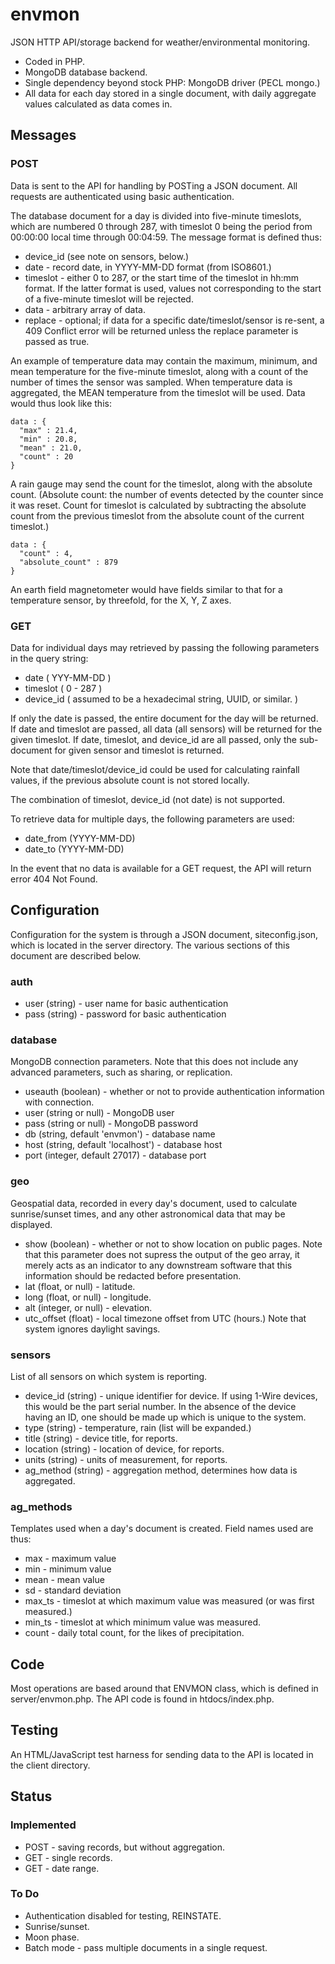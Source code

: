 envmon
======

JSON HTTP API/storage backend for weather/environmental monitoring.

* Coded in PHP.
* MongoDB database backend.
* Single dependency beyond stock PHP: MongoDB driver (PECL mongo.)
* All data for each day stored in a single document, with daily aggregate values calculated as data comes in.

## Messages ##

### POST ###

Data is sent to the API for handling by POSTing a JSON document. All requests are authenticated using basic authentication.

The database document for a day is divided into five-minute timeslots, which are numbered 0 through 287, with timeslot 0 being the period from 00:00:00 local time through 00:04:59. The message format is defined thus:

* device_id (see note on sensors, below.)
* date - record date, in YYYY-MM-DD format (from ISO8601.)
* timeslot - either 0 to 287, or the start time of the timeslot in hh:mm format. If the latter format is used, values not corresponding to the start of a five-minute timeslot will be rejected.
* data - arbitrary array of data. 
* replace - optional; if data for a specific date/timeslot/sensor is re-sent, a 409 Conflict error will be returned unless the replace parameter is passed as true.

An example of temperature data may contain the maximum, minimum, and mean temperature for the five-minute timeslot, along with a count of the number of times the sensor was sampled. When temperature data is aggregated, the MEAN temperature from the timeslot will be used. Data would thus look like this:

```
data : {
  "max" : 21.4,
  "min" : 20.8,
  "mean" : 21.0,
  "count" : 20
}
```

A rain gauge may send the count for the timeslot, along with the absolute count. (Absolute count: the number of events detected by the counter since it was reset. Count for timeslot is calculated by subtracting the absolute count from the previous timeslot from the absolute count of the current timeslot.)

```
data : {
  "count" : 4,
  "absolute_count" : 879
}
```

An earth field magnetometer would have fields similar to that for a temperature sensor, by threefold, for the X, Y, Z axes.

### GET ###

Data for individual days may retrieved by passing the following parameters in the query string:

* date ( YYY-MM-DD )
* timeslot ( 0 - 287 )
* device_id ( assumed to be a hexadecimal string, UUID, or similar. )

If only the date is passed, the entire document for the day will be returned. If date and timeslot are passed, all data (all sensors) will be returned for the given timeslot. If date, timeslot, and device_id are all passed, only the sub-document for given sensor and timeslot is returned.

Note that date/timeslot/device_id could be used for calculating rainfall values, if the previous absolute count is not stored locally.

The combination of timeslot, device_id (not date) is not supported.

To retrieve data for multiple days, the following parameters are used:

* date_from (YYYY-MM-DD)
* date_to (YYYY-MM-DD)

In the event that no data is available for a GET request, the API will return error 404 Not Found.


## Configuration ##

Configuration for the system is through a JSON document, siteconfig.json, which is located in the server directory. The various sections of this document are described below.

### auth ###

* user (string) - user name for basic authentication
* pass (string) - password for basic authentication

### database ###

MongoDB connection parameters. Note that this does not include any advanced parameters, such as sharing, or replication.

* useauth (boolean) - whether or not to provide authentication information with connection.
* user (string or null) - MongoDB user
* pass (string or null) - MongoDB password
* db (string, default 'envmon') - database name
* host (string, default 'localhost') - database host
* port (integer, default 27017) - database port

### geo ###

Geospatial data, recorded in every day's document, used to calculate sunrise/sunset times, and any other astronomical data that may be displayed.

* show (boolean) - whether or not to show location on public pages. Note that this parameter does not supress the output of the geo array, it merely acts as an indicator to any downstream software that this information should be redacted before presentation.
* lat (float, or null) - latitude.
* long (float, or null) - longitude.
* alt (integer, or null) - elevation.
* utc_offset (float) - local timezone offset from UTC (hours.) Note that system ignores daylight savings.

### sensors ###

List of all sensors on which system is reporting.

* device_id (string) - unique identifier for device. If using 1-Wire devices, this would be the part serial number. In the absence of the device having an ID, one should be made up which is unique to the system.
* type (string) - temperature, rain (list will be expanded.)
* title (string) - device title, for reports.
* location (string) - location of device, for reports.
* units (string) - units of measurement, for reports.
* ag_method (string) - aggregation method, determines how data is aggregated.

### ag_methods ###

Templates used when a day's document is created. Field names used are thus:

* max - maximum value
* min - minimum value
* mean - mean value
* sd - standard deviation
* max_ts - timeslot at which maximum value was measured (or was first measured.)
* min_ts - timeslot at which minimum value was measured.
* count - daily total count, for the likes of precipitation.

## Code ##

Most operations are based around that ENVMON class, which is defined in server/envmon.php.  The API code is found in htdocs/index.php.

## Testing ##

An HTML/JavaScript test harness for sending data to the API is located in the client directory.

## Status ##

### Implemented ###

* POST - saving records, but without aggregation.
* GET - single records.
* GET - date range.

### To Do ###

* Authentication disabled for testing, REINSTATE.
* Sunrise/sunset.
* Moon phase.
* Batch mode - pass multiple documents in a single request.



